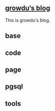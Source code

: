 ## <font color="blue"> [growdu‘s blog](https://github.com/growdu/blog/tree/master/page/resume.md)</font>

This is growdu's blog.

## base

## code

## page

## pgsql

## tools

